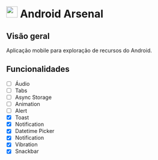 <h1>
<img src="https://image.flaticon.com/icons/png/512/21/21520.png" width="30" />
Android Arsenal
</h1>

<h2>Visão geral</h2>

<p>Aplicação mobile para exploração de recursos do Android.</p>


<h2>Funcionalidades</h2>

- [ ] Áudio
- [ ] Tabs
- [ ] Async Storage
- [ ] Animation
- [ ] Alert
- [x] Toast
- [x] Notification
- [x] Datetime Picker
- [x] Notification
- [x] Vibration
- [x] Snackbar